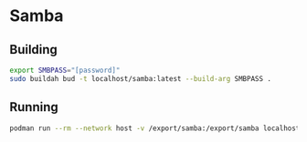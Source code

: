 # Samba

## Building

```bash
export SMBPASS="[password]"
sudo buildah bud -t localhost/samba:latest --build-arg SMBPASS .
```

## Running

```bash
podman run --rm --network host -v /export/samba:/export/samba localhost/samba:latest
```
